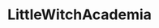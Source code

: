 ---
title: LittleWitchAcademia
crosslinks:
- LilWitchSpankademia
- Akkordian
- anime
- KillLaKill
- AnimalCrossing
- Pixiv
- ANI_COMMUNISM
- place
- trigger
- masseffect
- NetflixViaVPN
- unexpectedoverwatch
- FacesOfLWA
- needamod
- whowouldwin
- Elsanna
- hentai
- '2013'
- Vocaloid
---